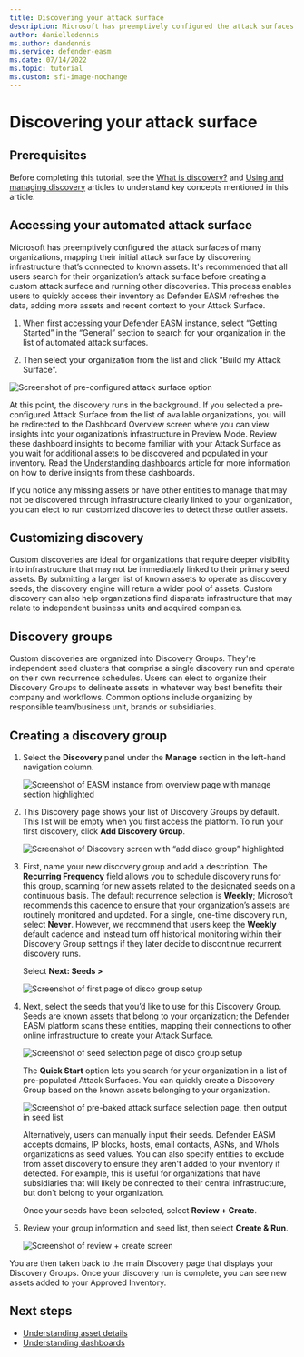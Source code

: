 ```yaml
---
title: Discovering your attack surface
description: Microsoft has preemptively configured the attack surfaces of many organizations, mapping their initial attack surface by discovering infrastructure that’s connected to known assets.
author: danielledennis
ms.author: dandennis
ms.service: defender-easm
ms.date: 07/14/2022
ms.topic: tutorial
ms.custom: sfi-image-nochange
---
```


# Discovering your attack surface

## Prerequisites

Before completing this tutorial, see the [What is discovery?](what-is-discovery.md) and [Using and managing discovery](using-and-managing-discovery.md) articles to understand key concepts mentioned in this article.

## Accessing your automated attack surface

Microsoft has preemptively configured the attack surfaces of many organizations, mapping their initial attack surface by discovering infrastructure that’s connected to known assets. It's recommended that all users search for their organization’s attack surface before creating a custom attack surface and running other discoveries. This process enables users to quickly access their inventory as Defender EASM refreshes the data, adding more assets and recent context to your Attack Surface.

1. When first accessing your Defender EASM instance, select “Getting Started” in the “General” section to search for your organization in the list of automated attack surfaces.

2. Then select your organization from the list and click “Build my Attack Surface”.

![Screenshot of pre-configured attack surface option](media/Tutorial-1.png)

At this point, the discovery runs in the background. If you selected a pre-configured Attack Surface from the list of available organizations, you will be redirected to the Dashboard Overview screen where you can view insights into your organization’s infrastructure in Preview Mode. Review these dashboard insights to become familiar with your Attack Surface as you wait for additional assets to be discovered and populated in your inventory. Read the [Understanding dashboards](understanding-dashboards.md) article for more information on how to derive insights from these dashboards.

If you notice any missing assets or have other entities to manage that may not be discovered through infrastructure clearly linked to your organization, you can elect to run customized discoveries to detect these outlier assets.

## Customizing discovery
Custom discoveries are ideal for organizations that require deeper visibility into infrastructure that may not be immediately linked to their primary seed assets. By submitting a larger list of known assets to operate as discovery seeds, the discovery engine will return a wider pool of assets. Custom discovery can also help organizations find disparate infrastructure that may relate to independent business units and acquired companies.

## Discovery groups
Custom discoveries are organized into Discovery Groups. They're independent seed clusters that comprise a single discovery run and operate on their own recurrence schedules. Users can elect to organize their Discovery Groups to delineate assets in whatever way best benefits their company and workflows. Common options include organizing by responsible team/business unit, brands or subsidiaries.

## Creating a discovery group

1. Select the **Discovery** panel under the **Manage** section in the left-hand navigation column.

     ![Screenshot of EASM instance from overview page with manage section highlighted](media/Tutorial-2.png)

2. This Discovery page shows your list of Discovery Groups by default. This list will be empty when you first access the platform. To run your first discovery, click **Add Discovery Group**.

     ![Screenshot of Discovery screen with “add disco group” highlighted](media/Tutorial-3.png)

3. First, name your new discovery group and add a description. The **Recurring Frequency** field allows you to schedule discovery runs for this group, scanning for new assets related to the designated seeds on a continuous basis. The default recurrence selection is **Weekly**; Microsoft recommends this cadence to ensure that your organization’s assets are routinely monitored and updated. For a single, one-time discovery run, select **Never**. However, we recommend that users keep the **Weekly** default cadence and instead turn off historical monitoring within their Discovery Group settings if they later decide to discontinue recurrent discovery runs.

    Select **Next: Seeds >**

    ![Screenshot of first page of disco group setup](media/Tutorial-4.png)

4. Next, select the seeds that you’d like to use for this Discovery Group. Seeds are known assets that belong to your organization; the Defender EASM platform scans these entities, mapping their connections to other online infrastructure to create your Attack Surface.

     ![Screenshot of seed selection page of disco group setup](media/Tutorial-5.png)

    The **Quick Start** option lets you search for your organization in a list of pre-populated Attack Surfaces. You can quickly create a Discovery Group based on the known assets belonging to your organization. 

    ![Screenshot of pre-baked attack surface selection page, then output in seed list](media/Tutorial-6.png)
    

    Alternatively, users can manually input their seeds. Defender EASM accepts domains, IP blocks, hosts, email contacts, ASNs, and WhoIs organizations as seed values. You can also specify entities to exclude from asset discovery to ensure they aren't added to your inventory if detected. For example, this is useful for organizations that have subsidiaries that will likely be connected to their central infrastructure, but don't belong to your organization.

    Once your seeds have been selected, select **Review + Create**.

5. Review your group information and seed list, then select **Create & Run**.

     ![Screenshot of review + create screen](media/Tutorial-8.png)

You are then taken back to the main Discovery page that displays your Discovery Groups. Once your discovery run is complete, you can see new assets added to your Approved Inventory.

## Next steps
- [Understanding asset details](understanding-asset-details.md)
- [Understanding dashboards](understanding-dashboards.md)
